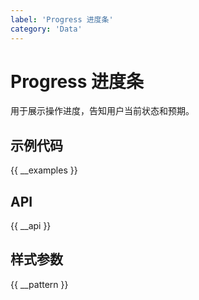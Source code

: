 ```yaml
---
label: 'Progress 进度条'
category: 'Data'
---
```


# Progress 进度条

用于展示操作进度，告知用户当前状态和预期。

## 示例代码

{{ __examples }}

## API

{{ __api }}

## 样式参数

{{ __pattern }}
